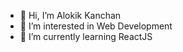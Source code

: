 - 👋 Hi, I’m Alokik Kanchan
- 👀 I’m interested in Web Development
- 🌱 I’m currently learning ReactJS

<!---
alokik98/alokik98 is a ✨ special ✨ repository because its `README.md` (this file) appears on your GitHub profile.
You can click the Preview link to take a look at your changes.
--->
